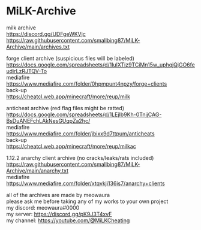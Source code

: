 # MiLK-Archive

milk archive  
https://discord.gg/UDFgeWKVjc  
https://raw.githubusercontent.com/smallbing87/MiLK-Archive/main/archives.txt

forge client archive (suspicious files will be labeled)  
https://docs.google.com/spreadsheets/d/1IulXTiz9TCiMn15w_uphqjQjGO6feudirLzRJTQV-To  
mediafire  
https://www.mediafire.com/folder/0hpmpunt4npzy/forge+clients  
back-up  
https://cheatcl.web.app/minecraft/more/reup/milk

anticheat archive (red flag files might be ratted)  
https://docs.google.com/spreadsheets/d/1LEjIb9Kh-0TnjjCAG-BsDuANEFchLAkNesGUqpZa2hc/  
mediafire  
https://www.mediafire.com/folder/jbixx9d7ttpum/anticheats  
back-up  
https://cheatcl.web.app/minecraft/more/reup/milkac

1.12.2 anarchy client archive (no cracks/leaks/rats included)  
https://raw.githubusercontent.com/smallbing87/MiLK-Archive/main/anarchy.txt  
mediafire  
https://www.mediafire.com/folder/xtqvkji136is7/anarchy+clients  

all of the archives are made by meowaura  
please ask me before taking any of my works to your own project  
my discord: meowaura#0000  
my server: https://discord.gg/pK9J3T4xvF  
my channel: https://youtube.com/@MiLKCheating
